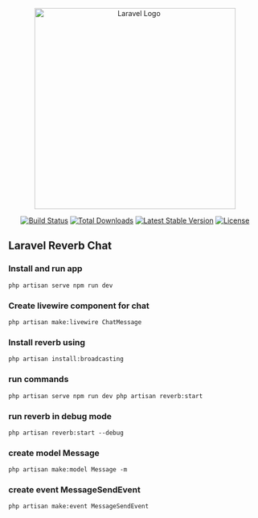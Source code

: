 <p align="center"><a href="https://laravel.com" target="_blank"><img src="https://raw.githubusercontent.com/laravel/art/master/logo-lockup/5%20SVG/2%20CMYK/1%20Full%20Color/laravel-logolockup-cmyk-red.svg" width="400" alt="Laravel Logo"></a></p>

<p align="center">
<a href="https://github.com/laravel/framework/actions"><img src="https://github.com/laravel/framework/workflows/tests/badge.svg" alt="Build Status"></a>
<a href="https://packagist.org/packages/laravel/framework"><img src="https://img.shields.io/packagist/dt/laravel/framework" alt="Total Downloads"></a>
<a href="https://packagist.org/packages/laravel/framework"><img src="https://img.shields.io/packagist/v/laravel/framework" alt="Latest Stable Version"></a>
<a href="https://packagist.org/packages/laravel/framework"><img src="https://img.shields.io/packagist/l/laravel/framework" alt="License"></a>
</p>

## Laravel Reverb Chat

### Install and run app
``
php artisan serve
npm run dev
``

### Create livewire component for chat
``
php artisan make:livewire ChatMessage
``
### Install reverb using 
``
php artisan install:broadcasting
``

### run commands 
``
php artisan serve
npm run dev
php artisan reverb:start
``

### run reverb in debug mode
``
php artisan reverb:start --debug
``

### create model Message
``
php artisan make:model Message -m
``

### create event MessageSendEvent
``
php artisan make:event MessageSendEvent
``